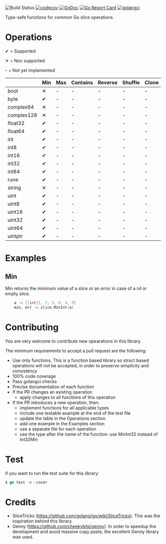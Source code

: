 ![Build Status](https://github.com/psampaz/slice/workflows/build/badge.svg)
[![codecov](https://codecov.io/gh/psampaz/slice/branch/master/graph/badge.svg)](https://codecov.io/gh/psampaz/slice)
[![GoDoc](https://godoc.org/github.com/psampaz/slice?status.svg)](https://godoc.org/github.com/psampaz/slice)
[![Go Report Card](https://goreportcard.com/badge/github.com/psampaz/slice)](https://goreportcard.com/report/github.com/psampaz/slice)
[![golangci](https://golangci.com/badges/github.com/psampaz/slice.svg)](https://golangci.com/r/github.com/psampaz/slice)

Type-safe functions for common Go slice operations.


# Operations 

✔ = Supported 

✕ = Non supported 

\- = Not yet implemented

|            | Min | Max | Contains | Reverse | Shuffle | Clone | Deduplicate | Insert | Delete |
| ---------- | --- | --- | -------- | ------- | ------- | ----- | ----------- | ------ | ------ |
| bool       | ✕   | -   | -        | -       | -       | -     | -           | -      | -      |
| byte       | ✔   | -   | -        | -       | -       | -     | -           | -      | -      |
| complex64  | ✕   | -   | -        | -       | -       | -     | -           | -      | -      |
| complex128 | ✕   | -   | -        | -       | -       | -     | -           | -      | -      |
| float32    | ✔   | -   | -        | -       | -       | -     | -           | -      | -      |
| float64    | ✔   | -   | -        | -       | -       | -     | -           | -      | -      |
| int        | ✔   | -   | -        | -       | -       | -     | -           | -      | -      |
| int8       | ✔   | -   | -        | -       | -       | -     | -           | -      | -      |
| int16      | ✔   | -   | -        | -       | -       | -     | -           | -      | -      |
| int32      | ✔   | -   | -        | -       | -       | -     | -           | -      | -      |
| int64      | ✔   | -   | -        | -       | -       | -     | -           | -      | -      |
| rune       | ✔   | -   | -        | -       | -       | -     | -           | -      | -      |
| string     | ✕   | -   | -        | -       | -       | -     | -           | -      | -      |
| uint       | ✔   | -   | -        | -       | -       | -     | -           | -      | -      |
| uint8      | ✔   | -   | -        | -       | -       | -     | -           | -      | -      |
| uint16     | ✔   | -   | -        | -       | -       | -     | -           | -      | -      |
| uint32     | ✔   | -   | -        | -       | -       | -     | -           | -      | -      |
| uint64     | ✔   | -   | -        | -       | -       | -     | -           | -      | -      |
| uintptr    | ✔   | -   | -        | -       | -       | -     | -           | -      | -      |

# Examples

## Min

Min returns the minimum value of a slice or an error in case of a nil or empty slice.
```go
    a := []int{1, 2, 3, 0, 4, 5}
    min, err := slice.MinInt(a)
```

# Contributing

You are very welcome to contribute new opearations in this library.

The minimum requirements to accept a pull request are the following:

- Use only functions. This is a function based library so struct based operations will not be accepted, in order to preserve simplicity and consistency 
- 100% code coverage
- Pass golangci checks
- Precise documentation of each function
- If the PR changes an existing operation
    - apply changes to all functions of this operation
- If the PR introduces a new operation, then:
    - implement functions for all applicable types
    - include one testable example at the end of the test file
    - update the table in the Operations section
    - add one example in the Examples section
    - use a separate file for each operation
    - use the type after the name of the function: use MinInt32  instead of Int32Min

# Test

if you want to run the test suite for this library:

```go
$ go test -v -cover
```

# Credits

- SliceTricks (https://github.com/golang/go/wiki/SliceTricks). This was the inspiration behind this library.
- Genny (https://github.com/cheekybits/genny). In order to speedup the development and avoid massive copy paste, the excellent Genny library was used.
